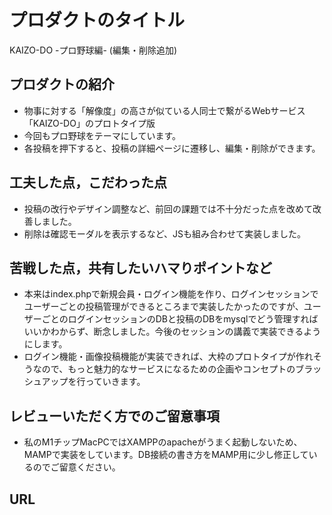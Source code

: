 # プロダクトのタイトル
KAIZO-DO -プロ野球編- (編集・削除追加)

## プロダクトの紹介
- 物事に対する「解像度」の高さが似ている人同士で繋がるWebサービス「KAIZO-DO」のプロトタイプ版
- 今回もプロ野球をテーマにしています。
- 各投稿を押下すると、投稿の詳細ページに遷移し、編集・削除ができます。

## 工夫した点，こだわった点
- 投稿の改行やデザイン調整など、前回の課題では不十分だった点を改めて改善しました。
- 削除は確認モーダルを表示するなど、JSも組み合わせて実装しました。

## 苦戦した点，共有したいハマりポイントなど
- 本来はindex.phpで新規会員・ログイン機能を作り、ログインセッションでユーザーごとの投稿管理ができるところまで実装したかったのですが、ユーザーごとのログインセッションのDBと投稿のDBをmysqlでどう管理すればいいかわからず、断念しました。今後のセッションの講義で実装できるようにします。
- ログイン機能・画像投稿機能が実装できれば、大枠のプロトタイプが作れそうなので、もっと魅力的なサービスになるための企画やコンセプトのブラッシュアップを行っていきます。

## レビューいただく方でのご留意事項
- 私のM1チップMacPCではXAMPPのapacheがうまく起動しないため、MAMPで実装をしています。DB接続の書き方をMAMP用に少し修正しているのでご留意ください。

## URL

